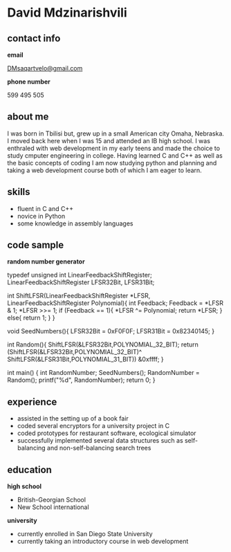 # David Mdzinarishvili
## contact info
**email**

DMsaqartvelo@gmail.com

**phone number**

599 495 505
## about me
I was born in Tbilisi but, grew up in a small American city Omaha, Nebraska. I moved back here when I was 15 and attended an IB high school. I was enthraled with web
development in my early teens and made the choice to study cmputer engineering in college. Having learned C and C++ as well as the basic concepts of coding I am now
studying python and planning and taking a web development course both of which I am eager to learn.
## skills
* fluent in C and C++
* novice in Python
* some knowledge in assembly languages
## code sample
**random number generator**

typedef unsigned int LinearFeedbackShiftRegister;
LinearFeedbackShiftRegister LFSR32Bit, LFSR31Bit;

int ShiftLFSR(LinearFeedbackShiftRegister *LFSR, LinearFeedbackShiftRegister Polynomial){
    int Feedback;
    Feedback = *LFSR & 1;
    *LFSR >>= 1;
    if (Feedback == 1){
        *LFSR ^= Polynomial;
        return *LFSR;
    }
    else{
        return 1;
    }
}

void SeedNumbers(){
    LFSR32Bit = 0xF0F0F;
    LFSR31Bit = 0x82340145;
}

int Random(){
    ShiftLFSR(&LFSR32Bit,POLYNOMIAL_32_BIT);
    return (ShiftLFSR(&LFSR32Bit,POLYNOMIAL_32_BIT)^ ShiftLFSR(&LFSR31Bit,POLYNOMIAL_31_BIT)) &0xffff;
}

int main()
{
   int RandomNumber;
   SeedNumbers();
   RandomNumber = Random();
   printf("%d", RandomNumber);
    return 0;
}

## experience

* assisted in the setting up of a book fair
* coded several encryptors for a university project in C
* coded prototypes for restaurant software, ecological simulator
* successfully implemented several data structures such as self-balancing and non-self-balancing search trees
## education

**high school**
* British-Georgian School
* New School international

**university**

* currently enrolled in San Diego State University
* currently taking an introductory course in web development

